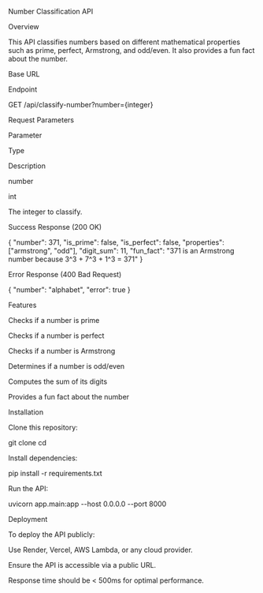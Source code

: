 Number Classification API

Overview

This API classifies numbers based on different mathematical properties such as prime, perfect, Armstrong, and odd/even. It also provides a fun fact about the number.

Base URL

<your-deployment-url>

Endpoint

GET /api/classify-number?number={integer}

Request Parameters

Parameter

Type

Description

number

int

The integer to classify.

Success Response (200 OK)

{
    "number": 371,
    "is_prime": false,
    "is_perfect": false,
    "properties": ["armstrong", "odd"],
    "digit_sum": 11,
    "fun_fact": "371 is an Armstrong number because 3^3 + 7^3 + 1^3 = 371"
}

Error Response (400 Bad Request)

{
    "number": "alphabet",
    "error": true
}

Features

Checks if a number is prime

Checks if a number is perfect

Checks if a number is Armstrong

Determines if a number is odd/even

Computes the sum of its digits

Provides a fun fact about the number

Installation

Clone this repository:

git clone <repo-url>
cd <repo-folder>

Install dependencies:

pip install -r requirements.txt

Run the API:

uvicorn app.main:app --host 0.0.0.0 --port 8000

Deployment

To deploy the API publicly:

Use Render, Vercel, AWS Lambda, or any cloud provider.

Ensure the API is accessible via a public URL.

Response time should be < 500ms for optimal performance.
